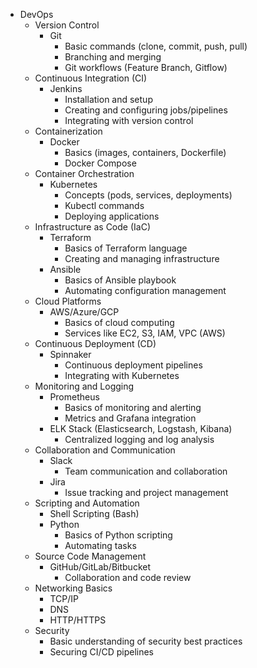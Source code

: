 - DevOps
  - Version Control
    - Git
      - Basic commands (clone, commit, push, pull)
      - Branching and merging
      - Git workflows (Feature Branch, Gitflow)
  - Continuous Integration (CI)
    - Jenkins
      - Installation and setup
      - Creating and configuring jobs/pipelines
      - Integrating with version control
  - Containerization
    - Docker
      - Basics (images, containers, Dockerfile)
      - Docker Compose
  - Container Orchestration
    - Kubernetes
      - Concepts (pods, services, deployments)
      - Kubectl commands
      - Deploying applications
  - Infrastructure as Code (IaC)
    - Terraform
      - Basics of Terraform language
      - Creating and managing infrastructure
    - Ansible
      - Basics of Ansible playbook
      - Automating configuration management
  - Cloud Platforms
    - AWS/Azure/GCP
      - Basics of cloud computing
      - Services like EC2, S3, IAM, VPC (AWS)
  - Continuous Deployment (CD)
    - Spinnaker
      - Continuous deployment pipelines
      - Integrating with Kubernetes
  - Monitoring and Logging
    - Prometheus
      - Basics of monitoring and alerting
      - Metrics and Grafana integration
    - ELK Stack (Elasticsearch, Logstash, Kibana)
      - Centralized logging and log analysis
  - Collaboration and Communication
    - Slack
      - Team communication and collaboration
    - Jira
      - Issue tracking and project management
  - Scripting and Automation
    - Shell Scripting (Bash)
    - Python
      - Basics of Python scripting
      - Automating tasks
  - Source Code Management
    - GitHub/GitLab/Bitbucket
      - Collaboration and code review
  - Networking Basics
    - TCP/IP
    - DNS
    - HTTP/HTTPS
  - Security
    - Basic understanding of security best practices
    - Securing CI/CD pipelines
